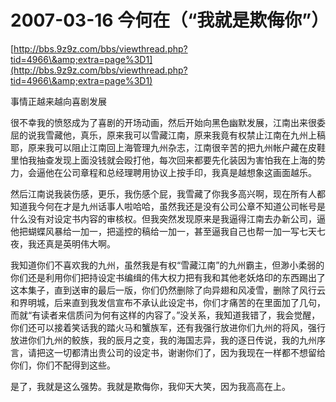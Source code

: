 # 2007-03-16 今何在（“我就是欺侮你”）

[http://bbs.9z9z.com/bbs/viewthread.php?tid=4966\&amp;extra=page%3D1](http://bbs.9z9z.com/bbs/viewthread.php?tid=4966\&amp;extra=page%3D1)

事情正越来越向喜剧发展

&#x20;

很不幸我的愤怒成为了喜剧的开场动画，然后开始向黑色幽默发展，江南出来很委屈的说我雪藏他，真乐，原来我可以雪藏江南，原来我竟有权禁止江南在九州上稿耶，原来我可以阻止江南回上海管理九州杂志，江南很辛苦的把九州帐户藏在皮鞋里怕我抽查发现上面没钱就会殴打他，每次回来都要先化装因为害怕我在上海的势力，会逼他在公司章程和总经理聘用协议上按手印，我真是越想象这画面越乐。

然后江南说我装伤感，更乐，我伤感个屁，我雪藏了你我多高兴啊，现在所有人都知道我今何在才是九州话事人啦哈哈，虽然我还是没有公司公章不知道公司帐号是什么没有对设定书内容的审核权。但我突然发现原来是我逼得江南去办新公司，逼他把蝴蝶风暴给一加一，把遥控的稿给一加一，甚至逼我自己也帮一加一写七天七夜，我还真是英明伟大啊。

&#x20;

我知道你们不喜欢我的九州，虽然我是有权“雪藏江南”的九州霸主，但渺小柔弱的你们还是利用你们把持设定书编缉的伟大权力把有我和其他老妖烙印的东西踢出了这本集子，直到送审的最后一版，你们仍然删除了向异翅和风凌雪，删除了风行云和界明城，后来直到我发信宣布不承认此设定书，你们才痛苦的在里面加了几句，而就“有读者来信质问为何有这样的内容了。”没关系，我知道我错了，我会觉醒，你们还可以接着笑话我的踏火马和蟹族军，还有我强行放进你们九州的将风，强行放进你们九州的鲛族，我的辰月之变，我的海国志异，我的逐日传说，我的九州序言，请把这一切都清出贵公司的设定书，谢谢你们了，因为我现在一样都不想留给你们，你们不配得到这些。

&#x20;

是了，我就是这么强势。我就是欺侮你，我仰天大笑，因为我高高在上。
